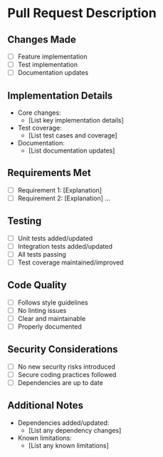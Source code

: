 # Pull Request Description

## Changes Made

<!-- List the key changes made in this PR -->

- [ ] Feature implementation
- [ ] Test implementation
- [ ] Documentation updates

## Implementation Details

<!-- Provide a clear explanation of how the changes work -->

- Core changes:
  - [List key implementation details]
- Test coverage:
  - [List test cases and coverage]
- Documentation:
  - [List documentation updates]

## Requirements Met

<!-- List how each requirement is satisfied -->

- [ ] Requirement 1: [Explanation]
- [ ] Requirement 2: [Explanation]
      ...

## Testing

<!-- Describe how the changes were tested -->

- [ ] Unit tests added/updated
- [ ] Integration tests added/updated
- [ ] All tests passing
- [ ] Test coverage maintained/improved

## Code Quality

<!-- Confirm code quality standards are met -->

- [ ] Follows style guidelines
- [ ] No linting issues
- [ ] Clear and maintainable
- [ ] Properly documented

## Security Considerations

<!-- Note any security implications -->

- [ ] No new security risks introduced
- [ ] Secure coding practices followed
- [ ] Dependencies are up to date

## Additional Notes

<!-- Any other relevant information -->

- Dependencies added/updated:
  - [List any dependency changes]
- Known limitations:
  - [List any known limitations]
